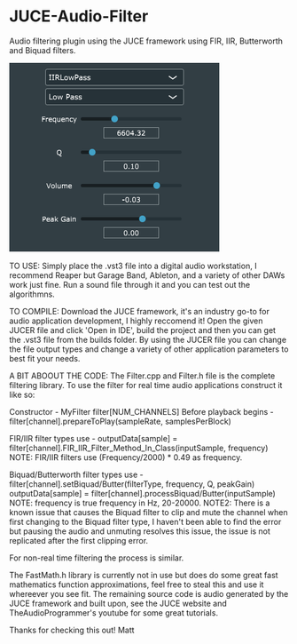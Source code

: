 # JUCE-Audio-Filter
Audio filtering plugin using the JUCE framework using FIR, IIR, Butterworth and Biquad filters.

![Alt text](https://github.com/MattH96/JUCE-Audio-Filter/blob/master/Filter.png?raw=true "Filter GUI")

TO USE:
Simply place the .vst3 file into a digital audio workstation, I recommend Reaper but Garage Band, Ableton, and a variety of other DAWs work just fine.
Run a sound file through it and you can test out the algorithmns. 

TO COMPILE:
Download the JUCE framework, it's an industry go-to for audio application development, I highly reccomend it!
Open the given JUCER file and click 'Open in IDE', build the project and then you can get the .vst3 file from the builds folder. 
By using the JUCER file you can change the file output types and change a variety of other application parameters to best fit your needs.

A BIT ABOOUT THE CODE:
The Filter.cpp and Filter.h file is the complete filtering library. To use the filter for real time audio applications construct it like so:

Constructor - MyFilter filter[NUM_CHANNELS]
Before playback begins - filter[channel].prepareToPlay(sampleRate, samplesPerBlock)

FIR/IIR filter types use - outputData[sample] = filter[channel].FIR_IIR_Filter_Method_In_Class(inputSample, frequency)
NOTE: FIR/IIR filters use (Frequency/2000) * 0.49 as frequency.

Biquad/Butterworth filter types use - filter[channel].setBiquad/Butter(filterType, frequency, Q, peakGain)
outputData[sample] = filter[channel].processBiquad/Butter(inputSample)
NOTE: frequency is true frequency in Hz, 20-20000. 
NOTE2: There is a known issue that causes the Biquad filter to clip and mute the channel when first changing to the Biquad filter type, I haven't been able to find the error but pausing the audio and unmuting resolves this issue, the issue is not replicated after the first clipping error.

For non-real time filtering the process is similar.

The FastMath.h library is currently not in use but does do some great fast mathematics function approximations, feel free to steal this and use it whereever you see fit.
The remaining source code is audio generated by the JUCE framework and built upon, see the JUCE website and TheAudioProgrammer's youtube for some great tutorials.

Thanks for checking this out! 
Matt
